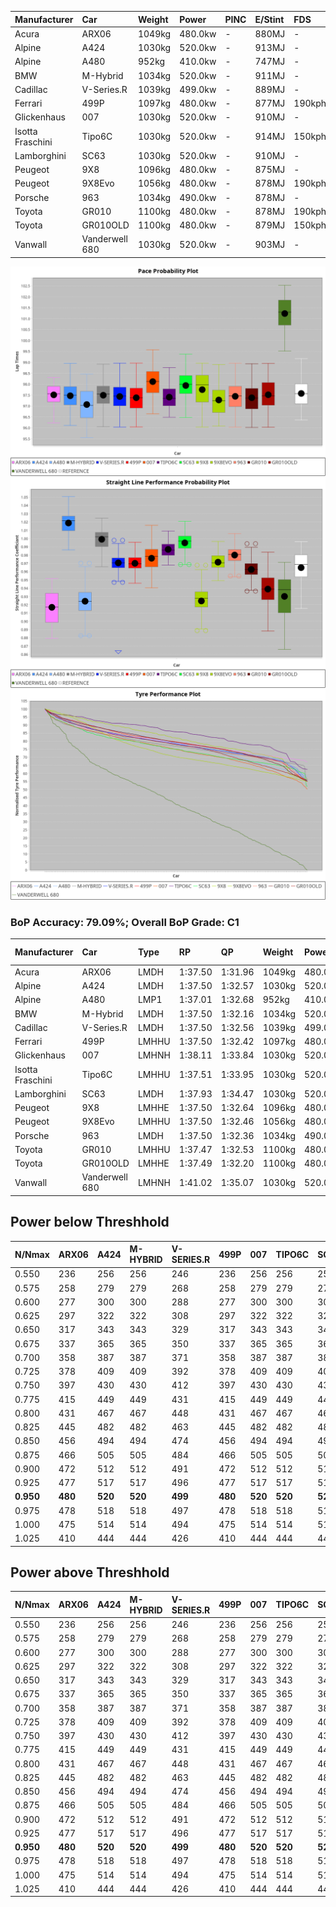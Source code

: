 | Manufacturer     | Car            | Weight | Power   | PINC    | E/Stint | FDS     |
|:-|:-|:-|:-|:-|:-|:-|
| Acura            | ARX06          | 1049kg | 480.0kw |    -    | 880MJ   |    -    |
| Alpine           | A424           | 1030kg | 520.0kw |    -    | 913MJ   |    -    |
| Alpine           | A480           | 952kg  | 410.0kw |    -    | 747MJ   |    -    |
| BMW              | M-Hybrid       | 1034kg | 520.0kw |    -    | 911MJ   |    -    |
| Cadillac         | V-Series.R     | 1039kg | 499.0kw |    -    | 889MJ   |    -    |
| Ferrari          | 499P           | 1097kg | 480.0kw |    -    | 877MJ   | 190kph  |
| Glickenhaus      | 007            | 1030kg | 520.0kw |    -    | 910MJ   |    -    |
| Isotta Fraschini | Tipo6C         | 1030kg | 520.0kw |    -    | 914MJ   | 150kph  |
| Lamborghini      | SC63           | 1030kg | 520.0kw |    -    | 910MJ   |    -    |
| Peugeot          | 9X8            | 1096kg | 480.0kw |    -    | 875MJ   |    -    |
| Peugeot          | 9X8Evo         | 1056kg | 480.0kw |    -    | 878MJ   | 190kph  |
| Porsche          | 963            | 1034kg | 490.0kw |    -    | 878MJ   |    -    |
| Toyota           | GR010          | 1100kg | 480.0kw |    -    | 878MJ   | 190kph  |
| Toyota           | GR010OLD       | 1100kg | 480.0kw |    -    | 879MJ   | 150kph  |
| Vanwall          | Vanderwell 680 | 1030kg | 520.0kw |    -    | 903MJ   |    -    |

![PACECHART](./IMG/AUTO.png)
![STRAIGHTLINEPERFORMANCECHART](./IMG/AUTO_sp.png)
![TYREPERFORMANCECHART](./IMG/AUTO_tw.png)

### BoP Accuracy: 79.09%; Overall BoP Grade: C1
| Manufacturer     | Car            | Type  | RP      | QP      | Weight | Power¹  | Threshhold | PINC    | Power²   | E/Stint | AVG Vmax  | FDS     | RDLC | L/Stint | BOP-Grade | Model Accuracy | Model Points | Match%  | SimDiff |
|:-|:-|:-|:-|:-|:-|:-|:-|:-|:-|:-|:-|:-|:-|:-|:-|:-|:-|:-|:-|
| Acura            | ARX06          | LMDH  | 1:37.50 | 1:31.96 | 1049kg | 480.0kw | 0.0kph     |    -    | 480.00kw |  880MJ  | 302.89kph |    -    | 1.02 | 29      | -D1       | 100.00%        | 995          | 68.59%  | ±0.02s  |
| Alpine           | A424           | LMDH  | 1:37.50 | 1:32.57 | 1030kg | 520.0kw | 0.0kph     |    -    | 520.00kw |  913MJ  | 325.01kph |    -    | 1.02 | 29      | -A2       | 86.43%         | 618          | 93.18%  | #       |
| Alpine           | A480           | LMP1  | 1:37.01 | 1:32.68 |  952kg | 410.0kw | 0.0kph     |    -    | 410.00kw |  747MJ  | 302.48kph |    -    | 0.98 | 27      | -C2       | 68.63%         | 967          | 71.69%  | #       |
| BMW              | M-Hybrid       | LMDH  | 1:37.50 | 1:32.16 | 1034kg | 520.0kw | 0.0kph     |    -    | 520.00kw |  911MJ  | 321.57kph |    -    | 1.02 | 29      | -B1       | 93.77%         | 1672         | 88.22%  | ±0.11s  |
| Cadillac         | V-Series.R     | LMDH  | 1:37.50 | 1:32.56 | 1039kg | 499.0kw | 0.0kph     |    -    | 499.00kw |  889MJ  | 313.14kph |    -    | 1.02 | 29      | ~A1       | 83.12%         | 1921         | 95.24%  | ±0.09s  |
| Ferrari          | 499P           | LMHHU | 1:37.50 | 1:32.42 | 1097kg | 480.0kw | 0.0kph     |    -    | 480.00kw |  877MJ  | 308.78kph | 190kph  | 0.99 | 29      | ~A1       | 69.49%         | 1950         | 100.00% | #       |
| Glickenhaus      | 007            | LMHNH | 1:38.11 | 1:33.84 | 1030kg | 520.0kw | 0.0kph     |    -    | 520.00kw |  910MJ  | 318.14kph |    -    | 0.96 | 29      | ~A1       | 89.50%         | 1518         | 100.00% | #       |
| Isotta Fraschini | Tipo6C         | LMHHU | 1:37.51 | 1:33.95 | 1030kg | 520.0kw | 0.0kph     |    -    | 520.00kw |  914MJ  | 319.88kph | 150kph  | 1.07 | 29      | +C2       | 73.56%         | 64           | 73.14%  | #       |
| Lamborghini      | SC63           | LMDH  | 1:37.93 | 1:34.47 | 1030kg | 520.0kw | 0.0kph     |    -    | 520.00kw |  910MJ  | 320.97kph |    -    | 1.05 | 29      | +B2       | 95.82%         | 459          | 83.44%  | #       |
| Peugeot          | 9X8            | LMHHE | 1:37.50 | 1:32.64 | 1096kg | 480.0kw | 0.0kph     |    -    | 480.00kw |  875MJ  | 301.17kph |    -    | 0.97 | 29      | -A2       | 88.75%         | 2383         | 92.26%  | #       |
| Peugeot          | 9X8Evo         | LMHHU | 1:37.50 | 1:32.46 | 1056kg | 480.0kw | 0.0kph     |    -    | 480.00kw |  878MJ  | 311.39kph | 190kph  | 1.00 | 29      | ~A1       | 66.97%         | 221          | 100.00% | #       |
| Porsche          | 963            | LMDH  | 1:37.50 | 1:32.36 | 1034kg | 490.0kw | 0.0kph     |    -    | 490.00kw |  878MJ  | 314.69kph |    -    | 1.02 | 29      | ~A1       | 81.02%         | 5243         | 96.35%  | ±0.06s  |
| Toyota           | GR010          | LMHHU | 1:37.47 | 1:32.53 | 1100kg | 480.0kw | 0.0kph     |    -    | 480.00kw |  878MJ  | 307.19kph | 190kph  | 0.99 | 29      | ~A1       | 73.70%         | 2701         | 99.48%  | #       |
| Toyota           | GR010OLD       | LMHHE | 1:37.49 | 1:32.20 | 1100kg | 480.0kw | 0.0kph     |    -    | 480.00kw |  879MJ  | 303.83kph | 150kph  | 0.99 | 29      | -B1       | 99.03%         | 1536         | 86.63%  | #       |
| Vanwall          | Vanderwell 680 | LMHNH | 1:41.02 | 1:35.07 | 1030kg | 520.0kw | 0.0kph     |    -    | 520.00kw |  903MJ  | 310.54kph |    -    | 1.02 | 29      | +Ω2       | 97.01%         | 649          | -61.93% | #       |

## Power below Threshhold
| N/Nmax    | ARX06   | A424    | M-HYBRID | V-SERIES.R | 499P    | 007     | TIPO6C  | SC63    | 9X8     | 9X8EVO  | 963     | GR010   | GR010OLD | VANDERWELL 680 | ​     | RPM      | A480    |
|:-|:-|:-|:-|:-|:-|:-|:-|:-|:-|:-|:-|:-|:-|:-|:-|:-|:-|
|  0.550    |  236    |  256    |  256     |  246       |  236    |  256    |  256    |  256    |  236    |  236    |  241    |  236    |  236     |  256           |  ​    |   --     |   -     |
|  0.575    |  258    |  279    |  279     |  268       |  258    |  279    |  279    |  279    |  258    |  258    |  264    |  258    |  258     |  279           |  ​    |   --     |   -     |
|  0.600    |  277    |  300    |  300     |  288       |  277    |  300    |  300    |  300    |  277    |  277    |  283    |  277    |  277     |  300           |  ​    |   --     |   -     |
|  0.625    |  297    |  322    |  322     |  308       |  297    |  322    |  322    |  322    |  297    |  297    |  303    |  297    |  297     |  322           |  ​    |   --     |   -     |
|  0.650    |  317    |  343    |  343     |  329       |  317    |  343    |  343    |  343    |  317    |  317    |  324    |  317    |  317     |  343           |  ​    |   --     |   -     |
|  0.675    |  337    |  365    |  365     |  350       |  337    |  365    |  365    |  365    |  337    |  337    |  344    |  337    |  337     |  365           |  ​    |   --     |   -     |
|  0.700    |  358    |  387    |  387     |  371       |  358    |  387    |  387    |  387    |  358    |  358    |  365    |  358    |  358     |  387           |  ​    |   --     |   -     |
|  0.725    |  378    |  409    |  409     |  392       |  378    |  409    |  409    |  409    |  378    |  378    |  386    |  378    |  378     |  409           |  ​    |   --     |   -     |
|  0.750    |  397    |  430    |  430     |  412       |  397    |  430    |  430    |  430    |  397    |  397    |  405    |  397    |  397     |  430           |  ​    |   --     |   -     |
|  0.775    |  415    |  449    |  449     |  431       |  415    |  449    |  449    |  449    |  415    |  415    |  424    |  415    |  415     |  449           |  ​    |  5000    |  241    |
|  0.800    |  431    |  467    |  467     |  448       |  431    |  467    |  467    |  467    |  431    |  431    |  440    |  431    |  431     |  467           |  ​    |  5500    |  284    |
|  0.825    |  445    |  482    |  482     |  463       |  445    |  482    |  482    |  482    |  445    |  445    |  455    |  445    |  445     |  482           |  ​    |  6000    |  318    |
|  0.850    |  456    |  494    |  494     |  474       |  456    |  494    |  494    |  494    |  456    |  456    |  466    |  456    |  456     |  494           |  ​    |  6500    |  359    |
|  0.875    |  466    |  505    |  505     |  484       |  466    |  505    |  505    |  505    |  466    |  466    |  476    |  466    |  466     |  505           |  ​    |  7000    |  401    |
|  0.900    |  472    |  512    |  512     |  491       |  472    |  512    |  512    |  512    |  472    |  472    |  482    |  472    |  472     |  512           |  ​    |  7500    |  411    |
|  0.925    |  477    |  517    |  517     |  496       |  477    |  517    |  517    |  517    |  477    |  477    |  487    |  477    |  477     |  517           |  ​    |  8000    |  407    |
| **0.950** | **480** | **520** | **520**  | **499**    | **480** | **520** | **520** | **520** | **480** | **480** | **490** | **480** | **480**  | **520**        | **​** | **8500** | **410** |
|  0.975    |  478    |  518    |  518     |  497       |  478    |  518    |  518    |  518    |  478    |  478    |  488    |  478    |  478     |  518           |  ​    |  9000    |  205    |
|  1.000    |  475    |  514    |  514     |  494       |  475    |  514    |  514    |  514    |  475    |  475    |  485    |  475    |  475     |  514           |  ​    |   --     |   -     |
|  1.025    |  410    |  444    |  444     |  426       |  410    |  444    |  444    |  444    |  410    |  410    |  419    |  410    |  410     |  444           |  ​    |   --     |   -     |

## Power above Threshhold
| N/Nmax    | ARX06   | A424    | M-HYBRID | V-SERIES.R | 499P    | 007     | TIPO6C  | SC63    | 9X8     | 9X8EVO  | 963     | GR010   | GR010OLD | VANDERWELL 680 | ​     | RPM      | A480    |
|:-|:-|:-|:-|:-|:-|:-|:-|:-|:-|:-|:-|:-|:-|:-|:-|:-|:-|
|  0.550    |  236    |  256    |  256     |  246       |  236    |  256    |  256    |  256    |  236    |  236    |  241    |  236    |  236     |  256           |  ​    |   --     |   -     |
|  0.575    |  258    |  279    |  279     |  268       |  258    |  279    |  279    |  279    |  258    |  258    |  264    |  258    |  258     |  279           |  ​    |   --     |   -     |
|  0.600    |  277    |  300    |  300     |  288       |  277    |  300    |  300    |  300    |  277    |  277    |  283    |  277    |  277     |  300           |  ​    |   --     |   -     |
|  0.625    |  297    |  322    |  322     |  308       |  297    |  322    |  322    |  322    |  297    |  297    |  303    |  297    |  297     |  322           |  ​    |   --     |   -     |
|  0.650    |  317    |  343    |  343     |  329       |  317    |  343    |  343    |  343    |  317    |  317    |  324    |  317    |  317     |  343           |  ​    |   --     |   -     |
|  0.675    |  337    |  365    |  365     |  350       |  337    |  365    |  365    |  365    |  337    |  337    |  344    |  337    |  337     |  365           |  ​    |   --     |   -     |
|  0.700    |  358    |  387    |  387     |  371       |  358    |  387    |  387    |  387    |  358    |  358    |  365    |  358    |  358     |  387           |  ​    |   --     |   -     |
|  0.725    |  378    |  409    |  409     |  392       |  378    |  409    |  409    |  409    |  378    |  378    |  386    |  378    |  378     |  409           |  ​    |   --     |   -     |
|  0.750    |  397    |  430    |  430     |  412       |  397    |  430    |  430    |  430    |  397    |  397    |  405    |  397    |  397     |  430           |  ​    |   --     |   -     |
|  0.775    |  415    |  449    |  449     |  431       |  415    |  449    |  449    |  449    |  415    |  415    |  424    |  415    |  415     |  449           |  ​    |  5000    |  241    |
|  0.800    |  431    |  467    |  467     |  448       |  431    |  467    |  467    |  467    |  431    |  431    |  440    |  431    |  431     |  467           |  ​    |  5500    |  284    |
|  0.825    |  445    |  482    |  482     |  463       |  445    |  482    |  482    |  482    |  445    |  445    |  455    |  445    |  445     |  482           |  ​    |  6000    |  318    |
|  0.850    |  456    |  494    |  494     |  474       |  456    |  494    |  494    |  494    |  456    |  456    |  466    |  456    |  456     |  494           |  ​    |  6500    |  359    |
|  0.875    |  466    |  505    |  505     |  484       |  466    |  505    |  505    |  505    |  466    |  466    |  476    |  466    |  466     |  505           |  ​    |  7000    |  401    |
|  0.900    |  472    |  512    |  512     |  491       |  472    |  512    |  512    |  512    |  472    |  472    |  482    |  472    |  472     |  512           |  ​    |  7500    |  411    |
|  0.925    |  477    |  517    |  517     |  496       |  477    |  517    |  517    |  517    |  477    |  477    |  487    |  477    |  477     |  517           |  ​    |  8000    |  407    |
| **0.950** | **480** | **520** | **520**  | **499**    | **480** | **520** | **520** | **520** | **480** | **480** | **490** | **480** | **480**  | **520**        | **​** | **8500** | **410** |
|  0.975    |  478    |  518    |  518     |  497       |  478    |  518    |  518    |  518    |  478    |  478    |  488    |  478    |  478     |  518           |  ​    |  9000    |  205    |
|  1.000    |  475    |  514    |  514     |  494       |  475    |  514    |  514    |  514    |  475    |  475    |  485    |  475    |  475     |  514           |  ​    |   --     |   -     |
|  1.025    |  410    |  444    |  444     |  426       |  410    |  444    |  444    |  444    |  410    |  410    |  419    |  410    |  410     |  444           |  ​    |   --     |   -     |
